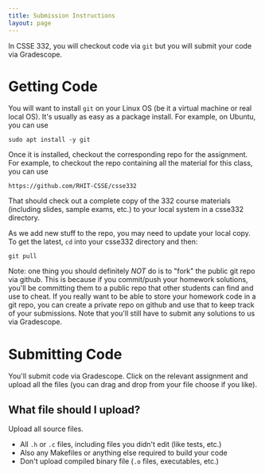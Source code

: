 ```yaml
---
title: Submission Instructions
layout: page
---
```


In CSSE 332, you will checkout code via `git` but you will submit your code via Gradescope.

# Getting Code

You will want to install `git` on your Linux OS (be it a virtual machine or real local OS). It's
usually as easy as a package install. For example, on Ubuntu, you can use
```shell
sudo apt install -y git
```

Once it is installed, checkout the corresponding repo for the assignment. For example, to checkout
the repo containing all the material for this class, you can use
```shell
https://github.com/RHIT-CSSE/csse332
```
That should check out a complete copy of the 332 course materials (including slides, sample exams,
etc.) to your local system in a csse332 directory.

As we add new stuff to the repo, you may need to update your local copy. To get the latest, `cd`
into your csse332 directory and then:
```shell
git pull
```

Note: one thing you should definitely *NOT* do is to "fork" the public git repo via github. This is
because if you commit/push your homework solutions, you'll be committing them to a public repo that
other students can find and use to cheat. If you really want to be able to store your homework code
in a git repo, you can create a private repo on github and use that to keep track of your
submissions. Note that you'll still have to submit any solutions to us via Gradescope.

# Submitting Code
You'll submit code via Gradescope. Click on the relevant assignment and upload all the files (you can
drag and drop from your file choose if you like).

## What file should I upload?

Upload all source files. 
* All `.h` or `.c` files, including files you didn't edit (like tests, etc.)
* Also any Makefiles or anything else required to build your code
* Don't upload compiled binary file (`.o` files, executables, etc.)
